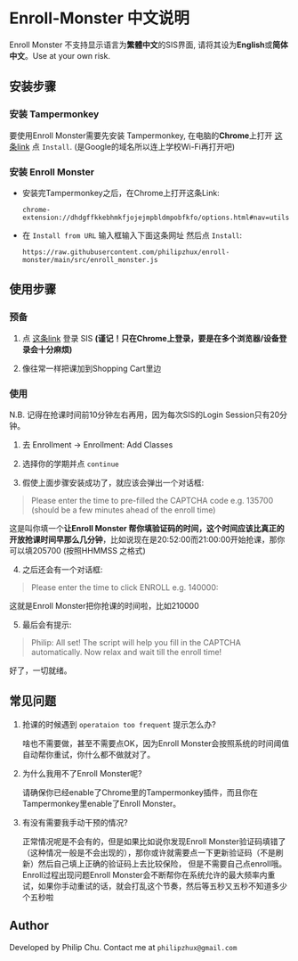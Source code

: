
# Enroll-Monster 中文说明
Enroll Monster 不支持显示语言为**繁體中文**的SIS界面, 请将其设为**English**或**简体中文**。Use at your own risk.

## 安装步骤
### **安装 Tampermonkey**

要使用Enroll Monster需要先安装 Tampermonkey, 在电脑的**Chrome**上打开 [这条link](https://chrome.google.com/webstore/detail/tampermonkey/dhdgffkkebhmkfjojejmpbldmpobfkfo?hl=en) 点 ```Install```.
(是Google的域名所以连上学校Wi-Fi再打开吧)  
### **安装 Enroll Monster**
* 安装完Tampermonkey之后，在Chrome上打开这条Link:

	```chrome-extension://dhdgffkkebhmkfjojejmpbldmpobfkfo/options.html#nav=utils```

* 在 ```Install from URL``` 输入框输入下面这条网址 然后点 ```Install```:

	```https://raw.githubusercontent.com/philipzhux/enroll-monster/main/src/enroll_monster.js```

## 使用步骤
### 预备
1. 点 [这条link](http://sis.cuhk.edu.cn:81/psp/csprd/?cmd=login) 登录 SIS **(谨记！只在Chrome上登录，要是在多个浏览器/设备登录会十分麻烦)**

2. 像往常一样把课加到Shopping Cart里边


### 使用
N.B. 记得在抢课时间前10分钟左右再用，因为每次SIS的Login Session只有20分钟。
1. 去 Enrollment -> Enrollment: Add Classes

2. 选择你的学期并点 ```continue```

3. 假使上面步骤安装成功了，就应该会弹出一个对话框:
> Please enter the time to pre-filled the CAPTCHA code e.g. 135700 (should be a few minutes ahead of the enroll time)

这是叫你填一个**让Enroll Monster 帮你填验证码的时间，这个时间应该比真正的开放抢课时间早那么几分钟**，比如说现在是20:52:00而21:00:00开始抢课，那你可以填205700 (按照HHMMSS
之格式)

4. 之后还会有一个对话框:
> Please enter the time to click ENROLL e.g. 140000:

这就是Enroll Monster把你抢课的时间啦，比如210000
	
5. 最后会有提示:
> Philip: All set! The script will help you fill in the CAPTCHA automatically. Now relax and wait till the enroll time!

好了，一切就绪。


## 常见问题

1. 抢课的时候遇到 ```operataion too frequent``` 提示怎么办?
   
   啥也不需要做，甚至不需要点OK，因为Enroll Monster会按照系统的时间阈值自动帮你重试，你什么都不做就对了。

2. 为什么我用不了Enroll Monster呢?
   
   请确保你已经enable了Chrome里的Tampermonkey插件，而且你在Tampermonkey里enable了Enroll Monster。

3. 有没有需要我手动干预的情况?
   
   正常情况呢是不会有的，但是如果比如说你发现Enroll Monster验证码填错了（这种情况一般是不会出现的），那你或许就需要点一下更新验证码（不是刷新）然后自己填上正确的验证码上去比较保险，
   但是不需要自己点enroll哦。Enroll过程出现问题Enroll Monster会不断帮你在系统允许的最大频率内重试，如果你手动重试的话，就会打乱这个节奏，然后等五秒又五秒不知道多少个五秒啦
   
## Author

Developed by Philip Chu. Contact me at ```philipzhux@gmail.com```
